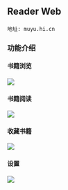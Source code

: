 ## Reader Web

```地址: muyu.hi.cn```

### 功能介绍

#### 书籍浏览

![](./docs/books.png)

#### 书籍阅读

![](./docs/page.png)

#### 收藏书籍

![](./docs/favorite.png)

#### 设置

![](./docs/config.png)







